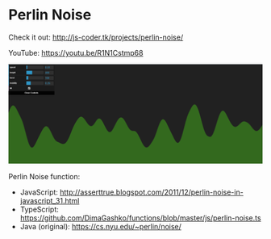 # Perlin Noise

Check it out: http://js-coder.tk/projects/perlin-noise/

YouTube: https://youtu.be/R1N1Cstmp68

![Screenshot](./screenshots/images/0.jpg)

Perlin Noise function:

- JavaScript: http://asserttrue.blogspot.com/2011/12/perlin-noise-in-javascript_31.html
- TypeScript: https://github.com/DimaGashko/functions/blob/master/js/perlin-noise.ts
- Java (original): https://cs.nyu.edu/~perlin/noise/